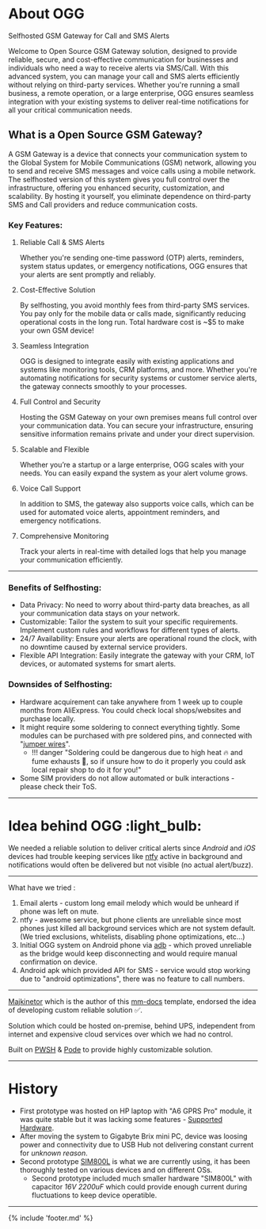 # About OGG

Selfhosted GSM Gateway for Call and SMS Alerts

Welcome to Open Source GSM Gateway solution, designed to provide reliable, secure, and cost-effective communication for businesses and individuals who need a way to receive alerts via SMS/Call. With this advanced system, you can manage your call and SMS alerts efficiently without relying on third-party services. Whether you're running a small business, a remote operation, or a large enterprise, OGG ensures seamless integration with your existing systems to deliver real-time notifications for all your critical communication needs.

## What is a Open Source GSM Gateway?

A GSM Gateway is a device that connects your communication system to the Global System for Mobile Communications (GSM) network, allowing you to send and receive SMS messages and voice calls using a mobile network. The selfhosted version of this system gives you full control over the infrastructure, offering you enhanced security, customization, and scalability. By hosting it yourself, you eliminate dependence on third-party SMS and Call providers and reduce communication costs.

### Key Features:

1. Reliable Call & SMS Alerts

    Whether you're sending one-time password (OTP) alerts, reminders, system status updates, or emergency notifications, OGG ensures that your alerts are sent promptly and reliably.

2. Cost-Effective Solution

    By selfhosting, you avoid monthly fees from third-party SMS services. You pay only for the mobile data or calls made, significantly reducing operational costs in the long run. Total hardware cost is ~$5 to make your own GSM device!

3. Seamless Integration

    OGG is designed to integrate easily with existing applications and systems like monitoring tools, CRM platforms, and more. Whether you're automating notifications for security systems or customer service alerts, the gateway connects smoothly to your processes.

4. Full Control and Security

    Hosting the GSM Gateway on your own premises means full control over your communication data. You can secure your infrastructure, ensuring sensitive information remains private and under your direct supervision.

5. Scalable and Flexible

    Whether you’re a startup or a large enterprise, OGG scales with your needs. You can easily expand the system as your alert volume grows.

6. Voice Call Support

    In addition to SMS, the gateway also supports voice calls, which can be used for automated voice alerts, appointment reminders, and emergency notifications.

7. Comprehensive Monitoring

    Track your alerts in real-time with detailed logs that help you manage your communication efficiently.
___    

### Benefits of Selfhosting:

- Data Privacy: No need to worry about third-party data breaches, as all your communication data stays on your network.
- Customizable: Tailor the system to suit your specific requirements. Implement custom rules and workflows for different types of alerts.
- 24/7 Availability: Ensure your alerts are operational round the clock, with no downtime caused by external service providers.
- Flexible API Integration: Easily integrate the gateway with your CRM, IoT devices, or automated systems for smart alerts.

### Downsides of Selfhosting:

- Hardware acquirement can take anywhere from 1 week up to couple months from AliExpress. You could check local shops/websites and purchase locally.
- It might require some soldering to connect everything tightly. Some modules can be purchased with pre soldered pins, and connected with "[jumper wires](https://www.google.com/search?q=jumper+wires+female+to+female&udm=2&sxsrf=AHTn8zrk7VXu0ttDMsgRYR_LRxWD93FgGA%3A1739193365634&uact=5)". 
    - !!! danger "Soldering could be dangerous due to high heat 🔥 and fume exhausts 💨, so if unsure how to do it properly you could ask local repair shop to do it for you!"
- Some SIM providers do not allow automated or bulk interactions - please check their ToS.
___

# Idea behind OGG :light_bulb:

We needed a reliable solution to deliver critical alerts since *Android* and *iOS* devices had trouble keeping services like [ntfy](https://docs.ntfy.sh) active in background and notifications would often be delivered but not visible (no actual alert/buzz).
___

What have we tried :

1. Email alerts - custom long email melody which would be unheard if phone was left on mute.
1. ntfy - awesome service, but phone clients are unreliable since most phones just killed all background services which are not system default. (We tried exclusions, whitelists, disabling phone optimizations,  etc...)
1. Initial OGG system on Android phone via [adb](https://developer.android.com/tools/adb) - which proved unreliable as the bridge would keep disconnecting and would require manual confirmation on device.
1. Android apk which provided API for SMS - service would stop working due to "android optimizations", there was no feature to call numbers.
___

[Majkinetor](https://github.com/majkinetor) which is the author of this [mm-docs](https://github.com/majkinetor/mm-docs-template) template, endorsed the idea of developing custom reliable solution ✅.

Solution which could be hosted on-premise, behind UPS, independent from internet and expensive cloud services over which we had no control. 

Built on [PWSH](https://github.com/PowerShell/PowerShell) & [Pode](https://github.com/Badgerati/Pode) to provide highly customizable solution.
___

# History

- First prototype was hosted on HP laptop with "A6 GPRS Pro" module, it was quite stable but it was lacking some features - [Supported Hardware](./supported-hardware.md).
- After moving the system to Gigabyte Brix mini PC, device was loosing power and connectivity due to USB Hub not delivering constant current for *unknown reason*.
- Second prototype [SIM800L](wiringsim800l.md) is what we are currently using, it has been thoroughly tested on various devices and on different OSs.
    - Second prototype included much smaller hardware "SIM800L" with capacitor *16V 2200uF* which could provide enough current during fluctuations to keep device operatible.
___

{% include 'footer.md' %}
